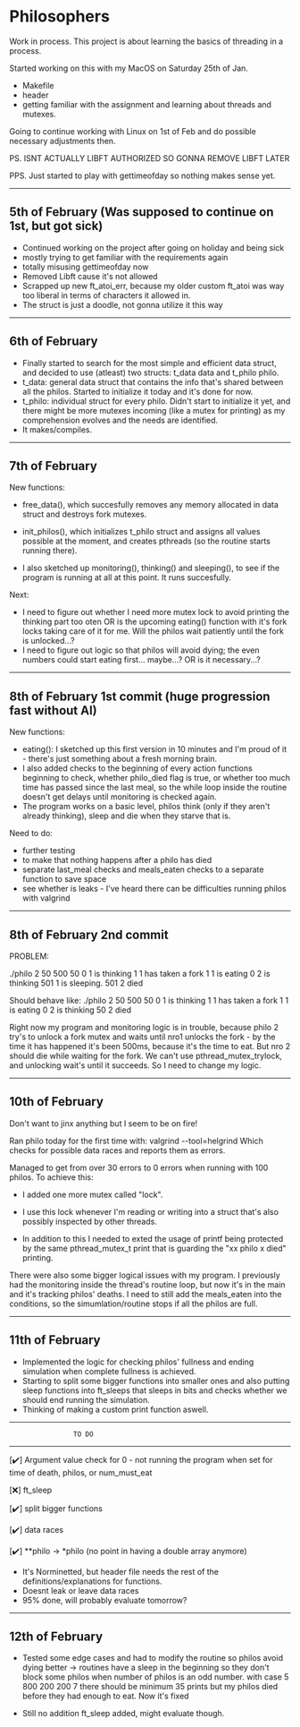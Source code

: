 # Philosophers

Work in process. This project is about learning the basics of threading in a process.

Started working on this with my MacOS on Saturday 25th of Jan.
- Makefile
- header
- getting familiar with the assignment and learning about threads and mutexes.

Going to continue working with Linux on 1st of Feb and do possible necessary 
adjustments then.

PS. ISNT ACTUALLY LIBFT AUTHORIZED SO GONNA REMOVE LIBFT LATER

PPS. Just started to play with gettimeofday so nothing makes sense yet.

---------------------------------------------------------------
5th of February (Was supposed to continue on 1st, but got sick)
---------------------------------------------------------------

- Continued working on the project after going on holiday and being sick
- mostly trying to get familiar with the requirements again
- totally misusing gettimeofday now
- Removed Libft cause it's not allowed
- Scrapped up new ft_atoi_err, because my older custom ft_atoi was way
too liberal in terms of characters it allowed in. 
- The struct is just a doodle, not gonna utilize it this way

----------------------------------------------------------------
6th of February
----------------------------------------------------------------

- Finally started to search for the most simple and efficient
data struct, and decided to use (atleast) two structs: t_data data
and t_philo philo.
- t_data: general data struct that contains the info that's shared between all the philos.
Started to initialize it today and it's done for now.
- t_philo: individual struct for every philo. Didn't start to initialize
it yet, and there might be more mutexes incoming (like a mutex for printing)
as my comprehension evolves and the needs are identified.
- It makes/compiles.
----------------------------------------------------------------
7th of February
----------------------------------------------------------------

New functions:
- free_data(), which succesfully removes any memory allocated in
data struct and destroys fork mutexes.
- init_philos(), which initializes t_philo struct and assigns all values possible at the moment,
and creates pthreads (so the routine starts running there).

- I also sketched up monitoring(), thinking() and sleeping(), to see if the program is running
at all at this point. It runs succesfully.

Next:
- I need to figure out whether I need more mutex lock to avoid printing the thinking part too oten OR
is the upcoming eating() function with it's fork locks taking care of it for me. Will the philos wait
patiently until the fork is unlocked...?
- I need to figure out logic so that philos will avoid dying; the even numbers could start eating first... maybe...?
OR is it necessary...?

----------------------------------------------------------------
8th of February 1st commit (huge progression fast without AI)
----------------------------------------------------------------

New functions:
- eating(): I sketched up this first version in 10 minutes and I'm proud of it - there's just something about a
fresh morning brain.
- I also added checks to the beginning of every action functions beginning to check, whether philo_died flag
is true, or whether too much time has passed since the last meal, so the while loop inside the routine doesn't
get delays until monitoring is checked again.
- The program works on a basic level, philos think (only if they aren't already thinking), sleep and die when they starve
that is.

Need to do:
- further testing
- to make that nothing happens after a philo has died
- separate last_meal checks and meals_eaten checks to a separate function to save space
- see whether is leaks - I've heard there can be difficulties running philos with valgrind

----------------------------------------------------------------
8th of February 2nd commit
----------------------------------------------------------------

PROBLEM:

./philo 2 50 500 50
0 1 is thinking
1 1 has taken a fork
1 1 is eating
0 2 is thinking
501 1 is sleeping.
501 2 died

Should behave like:
./philo 2 50 500 50
0 1 is thinking
1 1 has taken a fork
1 1 is eating
0 2 is thinking
50 2 died

Right now my program and monitoring logic is in trouble, because philo 2 try's to unlock a fork mutex and waits
until nro1 unlocks the fork - by the time it has happened it's been 500ms, because it's the time to eat. But nro 2 should die
while waiting for the fork. We can't use pthread_mutex_trylock, and unlocking wait's until it succeeds. So I need to
change my logic.

----------------------------------------------------------------
10th of February
----------------------------------------------------------------

Don't want to jinx anything but I seem to be on fire!

Ran philo today for the first time with:
valgrind --tool=helgrind 
Which checks for possible data races and reports them as errors.

Managed to get from over 30 errors to 0 errors when running with
100 philos. To achieve this:
- I added one more mutex called "lock".
- I use this lock whenever I'm reading or writing into a struct that's also possibly inspected by other threads.

- In addition to this I needed to exted the usage of printf being protected by the same pthread_mutex_t print that is guarding the "xx philo x died" printing.

There were also some bigger logical issues with my program. I previously had the monitoring inside the thread's routine loop, but now it's in the main and it's tracking philos' deaths. I need to still add the meals_eaten into the conditions, so the simumlation/routine stops if all the philos are full.

----------------------------------------------------------------
11th of February
----------------------------------------------------------------

- Implemented the logic for checking philos' fullness and ending simulation when complete fullness is achieved.
- Starting to split some bigger functions into smaller ones and also putting sleep functions into ft_sleeps that sleeps in bits and
checks whether we should end running the simulation.
- Thinking of making a custom print function aswell.
----------------------------------------------------------------
					TO DO
----------------------------------------------------------------

 [✔️] Argument value check for 0 - not running the program when set for time of death, philos, or num_must_eat
 
 [❌] ft_sleep
 
 [✔️] split bigger functions
 
 [✔️] data races
 
 [✔️] **philo -> *philo (no point in having a double array anymore)

- It's Norminetted, but header file needs the rest of the definitions/explanations for functions.
- Doesnt leak or leave data races
- 95% done, will probably evaluate tomorrow?

----------------------------------------------------------------
12th of February
----------------------------------------------------------------
- Tested some edge cases and had to modify the routine so philos avoid dying better -> 
routines have a sleep in the beginning so they don't block some philos when number of philos is an odd number. with case 5 800 200 200 7 there should be minimum 35 prints but my philos died before they had enough to eat. Now it's fixed

- Still no addition ft_sleep added, might evaluate though.